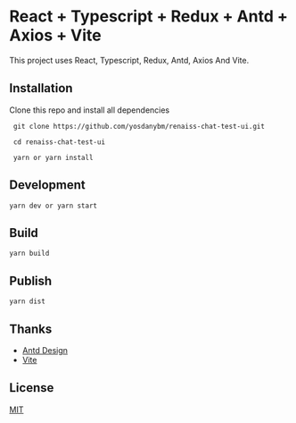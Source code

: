 # React + Typescript + Redux + Antd + Axios + Vite 

This project uses React, Typescript, Redux, Antd, Axios And Vite.

## Installation

Clone this repo and install all dependencies

```
 git clone https://github.com/yosdanybm/renaiss-chat-test-ui.git

 cd renaiss-chat-test-ui

 yarn or yarn install
```

## Development

``` 
yarn dev or yarn start
```

## Build

```
yarn build
```

## Publish

```
yarn dist
```

## Thanks

- [Antd Design](https://ant.design)
- [Vite](https://vitejs.dev/)

## License

[MIT](./LICENSE)
